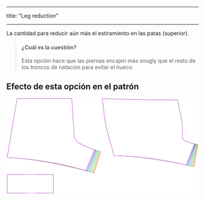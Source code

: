 - - -
title: "Leg reduction"
- - -

La cantidad para reducir aún más el estiramiento en las patas (superior).

> #### ¿Cuál es la cuestión?
> 
> Esta opción hace que las piernas encajen más snugly que el resto de los troncos de natación para evitar el hueco.

## Efecto de esta opción en el patrón

![Esta imagen muestra el efecto de esta opción superponiendo varias variantes que tienen un valor diferente para esta opción](shin_legreduction_sample.svg "Effect of this option on the pattern")
